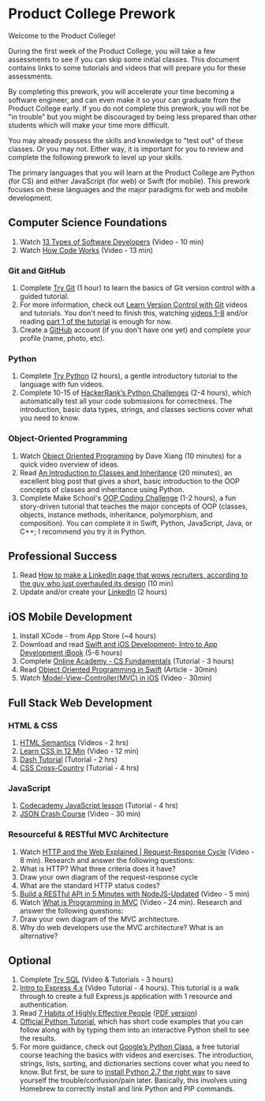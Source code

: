 # Product College Prework

Welcome to the Product College!

During the first week of the Product College, you will take a few assessments to see if you can skip some initial classes. This document contains links to some tutorials and videos that will prepare you for these assessments.

By completing this prework, you will accelerate your time becoming a software engineer, and can even make it so your can graduate from the Product College early. If you do not complete this prework, you will not be "in trouble" but you might be discouraged by being less prepared than other students which will make your time more difficult.

You may already possess the skills and knowledge to "test out" of these classes. Or you may not. Either way, it is important for you to review and complete the following prework to level up your skills.

The primary languages that you will learn at the Product College are Python (for CS) and either JavaScript (for web) or Swift (for mobile). This prework focuses on these languages and the major paradigms for web and mobile development.


## Computer Science Foundations

1. Watch [13 Types of Software Developers](https://www.youtube.com/watch?v=_9ZS6q4996g) (Video - 10 min)
1. Watch [How Code Works](https://www.youtube.com/watch?v=HI0KumcNTak&list=PLVpAurZqkV67DYxp5L8bx1g1yzE2hTe8m) (Video - 13 min)

### Git and GitHub

1. Complete [Try Git](https://try.github.io/levels/1/challenges/1) (1 hour) to learn the basics of Git version control with a guided tutorial.
1. For more information, check out [Learn Version Control with Git](https://www.git-tower.com/learn/) videos and tutorials. You don't need to finish this, watching [videos 1-8](https://www.git-tower.com/learn/git/videos#episodes) and/or reading [part 1 of the tutorial](https://www.git-tower.com/learn/git/ebook/en/command-line/introduction) is enough for now.
1. Create a [GitHub](https://github.com/) account (if you don't have one yet) and complete your profile (name, photo, etc).

### Python

1. Complete [Try Python](https://www.codeschool.com/courses/try-python) (2 hours), a gentle introductory tutorial to the language with fun videos.
1. Complete 10-15 of [HackerRank’s Python Challenges](https://www.hackerrank.com/domains/python/py-introduction) (2-4 hours), which automatically test all your code submissions for correctness. The introduction, basic data types, strings, and classes sections cover what you need to know.

### Object-Oriented Programming

1. Watch [Object Oriented Programing](https://www.youtube.com/watch?v=HUlHun5a430&list=PLVpAurZqkV67DYxp5L8bx1g1yzE2hTe8m&index=7) by Dave Xiang (10 minutes) for a quick video overview of ideas.
1. Read [An Introduction to Classes and Inheritance](http://www.jesshamrick.com/2011/05/18/an-introduction-to-classes-and-inheritance-in-python/) (20 minutes), an excellent blog post that gives a short, basic introduction to the OOP concepts of classes and inheritance using Python.
1. Complete Make School's [OOP Coding Challenge](http://hr.gs/ooptest) (1-2 hours), a fun story-driven tutorial that teaches the major concepts of OOP (classes, objects, instance methods, inheritance, polymorphism, and composition). You can complete it in Swift, Python, JavaScript, Java, or C++; I recommend you try it in Python.

## Professional Success

1. Read [How to make a LinkedIn page that wows recruiters, according to the guy who just overhauled its design](https://amp-businessinsider-com.cdn.ampproject.org/c/s/amp.businessinsider.com/how-to-best-use-your-linkedin-page-2017-3) (10 min)
1. Update and/or create your [LinkedIn](https://www.linkedin.com/) (2 hours)

## iOS Mobile Development

1. Install XCode - from App Store (~4 hours)
1. Download and read [Swift and iOS Development- Intro to App Development iBook](https://itun.es/us/aVbRcb.l) (5-6 hours)
1. Complete [Online Academy - CS Fundamentals](https://www.makeschool.com/academy) (Tutorial - 3 hours)
1. Read [Object Oriented Programming in Swift](https://www.raywenderlich.com/160728/object-oriented-programming-swift) (Article - 30min)
1. Watch [Model-View-Controller(MVC) in iOS](https://www.youtube.com/watch?v=Zud56x_VYvs) (Video - 30min)

## Full Stack Web Development

### HTML & CSS

1. [HTML Semantics](https://www.youtube.com/playlist?list=PLWjCJDeWfDdc0Sp_DinOWnodw3KnWCwc1) (Videos - 2 hrs)
1. [Learn CSS in 12 Min](https://www.youtube.com/watch?v=0afZj1G0BIE) (Video - 12 min)
1. [Dash Tutorial](https://dash.generalassemb.ly/) (Tutorial - 2 hrs)
1. [CSS Cross-Country](https://www.codeschool.com/courses/css-cross-country) (Tutorial - 4 hrs)

### JavaScript

1. [Codecademy JavaScript lesson](https://www.codecademy.com/learn/javascript) (Tutorial - 4 hrs)
1. [JSON Crash Course](https://www.youtube.com/watch?v=wI1CWzNtE-M) (Video - 30 min)

### Resourceful & RESTful MVC Architecture

1. Watch [HTTP and the Web Explained | Request-Response Cycle](https://www.youtube.com/watch?v=eesqK59rhGA) (Video - 8 min). Research and answer the following questions:
  1. What is HTTP? What three criteria does it have?
  1. Draw your own diagram of the request-response cycle
  1. What are the standard HTTP status codes?
1. [Build a RESTful API in 5 Minutes with NodeJS-Updated](https://www.youtube.com/watch?v=p-x6WdwaJco) (Video - 5 min)
1. Watch [What is Programming in MVC](https://www.youtube.com/watch?v=1IsL6g2ixak) (Video - 24 min). Research and answer the following questions:
  1. Draw your own diagram of the MVC architecture.
  1. Why do web developers use the MVC architecture? What is an alternative?


## Optional

1. Complete [Try SQL](https://www.codeschool.com/courses/try-sql) (Video & Tutorials - 3 hours)
1. [Intro to Express 4.x](https://www.youtube.com/watch?v=FL1-0uTOYSM&index=20&list=PLNcEnkMSwDUkPTztJ8zEJsuTOMdxZshO8) (Video Tutorial - 4 hours). This tutorial is a walk through to create a full Express.js application with 1 resource and authentication.
1. Read [7 Habits of Highly Effective People](https://www.amazon.com/Habits-Highly-Effective-People-Powerful/dp/0743269519) ([PDF version](http://www.stafforini.com/txt/Covey%20-%20The%207%20habits%20of%20highly%20effective%20people.pdf))
1.  [Official Python Tutorial](https://docs.python.org/2.7/tutorial/), which has short code examples that you can follow along with by typing them into an interactive Python shell to see the results.
1. For more guidance, check out [Google’s Python Class](https://developers.google.com/edu/python/), a free tutorial course teaching the basics with videos and exercises. The introduction, strings, lists, sorting, and dictionaries sections cover what you need to know. But first, be sure to [install Python 2.7 the right way](http://docs.python-guide.org/en/latest/starting/install/osx/) to save yourself the trouble/confusion/pain later. Basically, this involves using Homebrew to correctly install and link Python and PIP commands.
